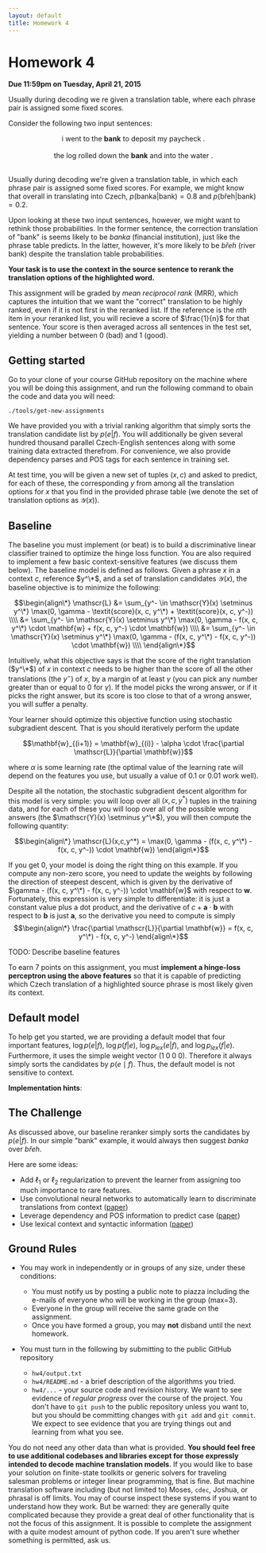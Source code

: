 ```yaml
---
layout: default
title: Homework 4
---
```

# Homework 4

**Due 11:59pm on Tuesday, April 21, 2015**

Usually during decoding we re given a translation table, where each phrase pair is assigned some fixed scores.

Consider the following two input sentences:

<center>i went to the <b>bank</b> to deposit my paycheck .</center>
<br />

<center>the log rolled down the <b>bank</b> and into the water .</center>
<br />

Usually during decoding we're given a translation table, in which each phrase pair is assigned some fixed scores.
For example, we might know that overall in translating into Czech, $p(\text{banka} | \text{bank}) = 0.8$ and $p(\text{břeh} | \text{bank}) = 0.2$.

Upon looking at these two input sentences, however, we might want to rethink those probabilities.
In the former sentence, the correction translation of "bank" is  seems likely to be <i>banka</i> (financial institution), just like the phrase table predicts.
In the latter, however, it's more likely to be <i>břeh</i> (river bank) despite the translation table probabilities.

**Your task is to use the context in the source sentence to rerank the translation options of the highlighted word.**

This assignment will be graded by <i>mean reciprocol rank</i> (MRR), which captures the intuition that we want the "correct" translation to be highly ranked, even if it is not first in the reranked list.
If the reference is the $n$th item in your reranked list, you will recieve a score of $\frac{1}{n}$ for that sentence.
Your score is then averaged across all sentences in the test set, yielding a number between 0 (bad) and 1 (good).

## Getting started

Go to your clone of your course GitHub repository on the machine where you will be doing this assignment, and run the following command to obain the code and data you will need:

    ./tools/get-new-assignments

We have provided you with a trivial ranking algorithm that simply sorts the translation candidate list by $p(e|f)$.
You will additionally be given several hundred thousand parallel Czech-English sentences along with some training data extracted therefrom.
For convenience, we also provide dependency parses and POS tags for each sentence in training set.

At test time, you will be given a new set of tuples $(x, c)$ and asked to predict, for each of these, the corresponding $y$ from among all the translation options for $x$ that you find in the provided phrase table (we denote the set of translation options as $\mathscr{Y}(x)$).

## Baseline

The baseline you must implement (or beat) is to build a discriminative linear classifier trained to optimize the hinge loss function. You are also required to implement a few basic context-sensitive features (we discuss them below). The baseline model is defined as follows.
Given a phrase $x$ in a context $c$, reference $y^\*$, and a set of translation candidates $\mathscr{Y}(x)$, the baseline objective is to minimize the following:

$$\begin{align\*}
\mathscr{L} &= \sum_{y^- \in \mathscr{Y}(x) \setminus y^\*} \max(0, \gamma - \textit{score}(x, c, y^\*) + \textit{score}(x, c, y^-)) \\\\
 &= \sum_{y^- \in \mathscr{Y}(x) \setminus y^\*} \max(0, \gamma - f(x, c, y^\*) \cdot \mathbf{w} + f(x, c, y^-) \cdot \mathbf{w}) \\\\
  &= \sum_{y^- \in \mathscr{Y}(x) \setminus y^\*} \max(0, \gamma - (f(x, c, y^\*) - f(x, c, y^-)) \cdot \mathbf{w}) \\\\
\end{align\*}$$

Intuitively, what this objective says is that the score of the right translation ($y^\*$) of $x$ in context $c$ needs to be higher than the score of all the other translations (the $y^-$) of $x$, by a margin of at least $\gamma$ (you can pick any number greater than or equal to 0 for $\gamma$). If the model picks the wrong answer, or if it picks the right answer, but its score is too close to that of a wrong answer, you will suffer a penalty.

Your learner should optimize this objective function using stochastic subgradient descent. That is you should iteratively perform the update

$$\mathbf{w}_{(i+1)} = \mathbf{w}_{(i)} - \alpha \cdot \frac{\partial \mathscr{L}}{\partial \mathbf{w}}$$

where $\alpha$ is some learning rate (the optimal value of the learning rate will depend on the features you use, but usually a value of 0.1 or 0.01 work well).

Despite all the notation, the stochastic subgradient descent algorithm for this model is very simple: you will loop over all $(x,c,y^*)$ tuples in the training data, and for each of these you will loop over all of the possible wrong answers (the $\mathscr{Y}(x) \setminus y^\*$), you will then compute the following quantity:

$$\begin{align\*}
\mathscr{L}(x,c,y^*) = \max(0, \gamma - (f(x, c, y^\*) - f(x, c, y^-)) \cdot \mathbf{w})
\end{align\*}$$

If you get 0, your model is doing the right thing on this example. If you compute any non-zero score, you need to update the weights by following the direction of steepest descent, which is given by the derivative of $\gamma - (f(x, c, y^\*) - f(x, c, y^-)) \cdot \mathbf{w}$ with respect to $\mathbf{w}$. Fortunately, this expression is very simple to differentiate: it is just a constant value plus a dot product, and the derivative of $c + \mathbf{a}\cdot\mathbf{b}$ with respect to $\mathbf{b}$ is just $\mathbf{a}$, so the derivative you need to compute is simply
$$\begin{align\*}
\frac{\partial \mathscr{L}}{\partial \mathbf{w}} = f(x, c, y^\*) - f(x, c, y^-)
\end{align\*}$$

TODO: Describe baseline features

To earn 7 points on this assignment, you must **implement a hinge-loss perceptron using the above features**
 so that it is capable of predicting which Czech translation of a highlighted source phrase is most likely given its context.

## Default model

To help get you started, we are providing a default model that four important features, $\log p(e|f)$, $\log p(f|e)$, $\log p_{lex}(e|f)$, and $\log p_{lex}(f|e)$. Furthermore, it uses the simple weight vector $(1\;0\;0\;0)$. Therefore it always simply sorts the candidates by $p(e \mid f)$. Thus, the default model is not sensitive to context.

**Implementation hints**: 

## The Challenge

As discussed above, our baseline reranker simply sorts the candidates by $p(e|f)$. In our simple "bank" example, it would always then suggest <i>banka</i> over <i>břeh</i>.

Here are some ideas:

 * Add $\ell_1$ or $\ell_2$ regularization to prevent the learner from assigning too much importance to rare features.
 * Use convolutional neural networks to automatically learn to discriminate translations from context ([paper](http://arxiv.org/pdf/1503.02357v1.pdf))
 * Leverage dependency and POS information to predict case ([paper](http://aclweb.org/anthology/D/D13/D13-1174.pdf))
 * Use lexical context and syntactic information ([paper](https://aclweb.org/anthology/W/W08/W08-0302.pdf))

## Ground Rules

 * You may work in independently or in groups of any size, under these conditions:
    * You must notify us by posting a public note to piazza including the e-mails of everyone who will be working in the group (max=3).
    * Everyone in the group will receive the same grade on the assignment.
    * Once you have formed a group, you may **not** disband until the next homework.

 * You must turn in the following by submitting to the public GitHub repository
    * `hw4/output.txt`
    * `hw4/README.md` - a brief description of the algorithms you tried.
    * `hw4/...` - your source code and revision history. We want to see evidence of *regular progress* over the course of the project. You don't have to `git push` to the public repository unless you want to, but you should be committing changes with `git add` and `git commit`. We expect to see evidence that you are trying things out and learning from what you see.

You do not need any other data than what is provided. **You should feel free to use additional codebases and libraries except for those expressly intended to decode machine translation models**. If you would like to base your solution on finite-state toolkits or generic solvers for traveling salesman problems or integer linear programming, that is fine. But machine translation software including (but not limited to) Moses, `cdec`, Joshua, or phrasal is off limits. You may of course inspect these systems if you want to understand how they work. But be warned: they are generally quite complicated because they provide a great deal of other functionality that is not the focus of this assignment. It is possible to complete the assignment with a quite modest amount of python code. If you aren't sure whether something is permitted, ask us.
